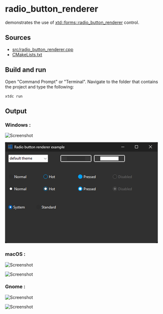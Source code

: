 # radio_button_renderer

demonstrates the use of [xtd::forms::radio_button_renderer](https://gammasoft71.github.io/xtd/reference_guides/latest/classxtd_1_1forms_1_1radio__button__renderer.html) control.

## Sources

* [src/radio_button_renderer.cpp](src/radio_button_renderer.cpp)
* [CMakeLists.txt](CMakeLists.txt)

## Build and run

Open "Command Prompt" or "Terminal". Navigate to the folder that contains the project and type the following:

```shell
xtdc run
```

## Output

### Windows :

![Screenshot](../../../../docs/pictures/examples/radio_button_renderer_w.png)

![Screenshot](../../../../docs/pictures/examples/radio_button_renderer_wd.png)

### macOS :

![Screenshot](../../../../docs/pictures/examples/radio_button_renderer_m.png)

![Screenshot](../../../../docs/pictures/examples/radio_button_renderer_md.png)

### Gnome :

![Screenshot](../../../../docs/pictures/examples/radio_button_renderer_g.png)

![Screenshot](../../../../docs/pictures/examples/radio_button_renderer_gd.png)
